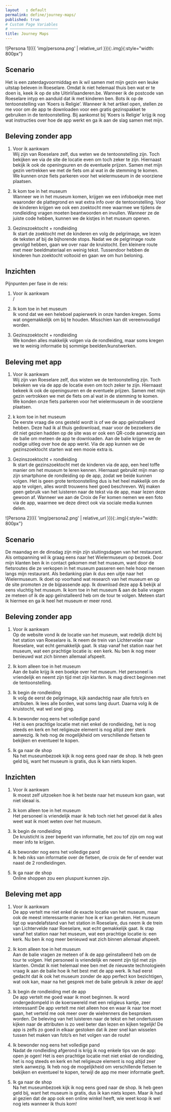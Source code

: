 ```yaml
---
layout   : default
permalink: define/journey-maps/
published: true
# Custom Page Variables
# ─────────────────────
title: Journey Maps
---
```

![Persona 1]({{ 'img/persona.png' | relative_url }}){:.img}{:style="width: 800px"}

## Scenario
Het is een zaterdagvoormiddag en ik wil samen met mijn gezin een leuke uitstap beleven in Roeselare. Omdat ik niet helemaal thuis ben wat er te doen is, keek ik op de site UitinVlaanderen.be. Wanneer ik de postcode van Roeselare intyp en aanduid dat ik met kinderen ben. Bots ik op de tentoonstelling van ‘Koers is Religie’. Wanneer ik het artikel open,  stellen ze me voor om de app te downloaden voor een gratis gezinspakket te gebruiken in de tentoonstelling. Bij aankomst bij ‘Koers is Religie’ krijg ik nog wat instructies over hoe de app werkt en ga ik aan de slag samen met mijn. 

## Beleving zonder app
1. Voor ik aankwam  
Wij zijn van Roeselare zelf, dus weten we de tentoonstelling zijn. Toch bekijken we via de site  de locatie even om toch zeker te zijn. Hiernaast bekijk ik ook de openingsuren en de eventuele prijzen. Samen met mijn gezin vertrekken we met de fiets om al wat in de stemming te komen. We kunnen onze fiets parkeren voor het wielermuseum in de voorziene plaatsen.

2. Ik kom toe in het museum  
Wanneer we in het museum komen, krijgen we een infoboekje mee met waaronder de plattegrond en wat extra info over de tentoonstelling. Voor de kinderen krijgen we ook een zoektocht mee waarmee we tijdens de rondleiding vragen moeten beantwoorden en invullen. Wanneer ze de juiste code hebben, kunnen we de kistjes in het museum openen. 

3. Gezinszoektocht + rondleiding  
Ik start de zoektocht met de kinderen en volg de pelgrimage, we lezen de teksten af bij de bijhorende stops. Nadat we de pelgrimage route gevolgd hebben, gaan we over naar de kruistocht. Een kleinere route met meer beeldmateriaal en weinig tekst. Tussendoor hebben de kinderen hun zoektocht voltooid en gaan we om hun beloning. 

## Inzichten
Pijnpunten per fase in de reis:
1. Voor ik aankwam  
/

2. Ik kom toe in het museum  
Ik vond dat we een heleboel papierwerk in onze handen kregen. Soms wat ongemakkelijk om bij te houden. Misschien kan dit vereenvoudigd worden.

3. Gezinszoektocht + rondleiding  
We konden alles makkelijk volgen via de rondleiding, maar soms kregen we te weinig informatie bij sommige beelden/kunstwerken.

## Beleving met app	
1. Voor ik aankwam  
Wij zijn van Roeselare zelf, dus wisten we de tentoonstelling zijn. Toch bekeken we via de app de locatie even om toch zeker te zijn. Hiernaast bekeek ik ook de openingsuren en de eventuele prijzen. Samen met mijn gezin vertrokken we met de fiets om al wat in de stemming te komen. We konden onze fiets parkeren voor het wielermuseum in de voorziene plaatsen.

2. k kom toe in het museum  
De eerste vraag die ons gesteld wordt is of we de app geïnstalleerd hebben. Deze had ik al thuis gedownload, maar voor de bezoekers die dit niet gezien hadden op de site was er ook een QR-code aanwezig aan de balie om meteen de app te downloaden. Aan de balie krijgen we de nodige uitleg over hoe de app werkt.  Via de app kunnen we de gezinszoektocht starten wat een mooie extra is.

3. Gezinszoektocht + rondleiding  
Ik start de gezinszoektocht met de kinderen via de app, een heel toffe manier om het museum te leren kennen. Hiernaast gebruikt mijn man op zijn smartphone de rondleiding op de app, zodat we beide kunnen volgen. Het is geen grote tentoonstelling dus is het heel makkelijk om de app te volgen, alles wordt trouwens heel goed beschreven. Wij maken geen gebruik van het luisteren naar de tekst via de app, maar lezen deze gewoon af.  Wanneer we aan de Croix de Fer komen nemen we een foto via de app, waarmee we deze direct ook via sociale media kunnen delen.

![Persona 2]({{ 'img/persona2.png' | relative_url }}){:.img}{:style="width: 800px"}

## Scenario
De maandag en de dinsdag zijn mijn zijn sluitingsdagen van het restaurant. Als ontspanning wil ik graag eens naar het Wielermuseum op bezoek. Door mijn klanten ben ik in contact gekomen met het museum, want door de fietsroutes die ze verkopen in het museum passeren een hele hoop mensen langs mijn restaurant. Als bedanking plan ik dus een uitje naar het Wielermuseum. Ik doet op voorhand wat research van het museum en op de site promoten ze de bijpassende app. Ik download deze app & bekijk al eens vluchtig het museum. Ik kom toe in het museum & aan de balie vragen ze meteen of ik de app geïnstalleerd heb om de tour te volgen. Meteen start ik hiermee en ga ik heel het museum er meer rond.

## Beleving zonder app
1. Voor ik aankwam  
Op de website vond ik de locatie van het museum, wat redelijk dicht bij het station van Roeselare is. Ik neem de trein van Lichtervelde naar Roeselare, wat echt gemakkelijk gaat. Ik stap vanaf het station naar het museum, wat een prachtige locatie is: een kerk. Nu ben ik nog meer benieuwd wat zich binnen allemaal afspeelt.

2. Ik kom alleen toe in het museum  
Aan de balie krijg ik een boekje over het museum. Het personeel is vriendelijk en neemt zijn tijd met zijn klanten. Ik mag direct beginnen met de tentoonstelling.

3. Ik begin de rondleiding  
Ik volg de eerst de pelgrimage, kijk aandachtig naar alle foto’s en attributen. Ik lees alle borden, wat soms lang duurt. Daarna volg ik de kruistocht, wat wel snel ging.

4. Ik bewonder nog eens het volledige pand  
Het is een prachtige locatie met niet enkel de rondleiding, het is nog steeds en kerk en het religieuze element is nog altijd zeer sterk aanwezig. Ik heb nog de mogelijkheid om verschillende fietsen te bekijken en eventueel te kopen.

5. Ik ga naar de shop  
Na het museumbezoek kijk ik nog eens goed naar de shop. Ik heb geen geld bij, want het museum is gratis, dus ik kan niets kopen.

## Inzichten

1. Voor ik aankwam  
Ik moest zelf uitzoeken hoe ik het beste naar het museum kon gaan, wat niet ideaal is.

2. Ik kom alleen toe in het museum  
Het personeel is vriendelijk maar ik heb toch niet het gevoel dat ik alles weet wat ik moet weten over het museum.

3. Ik begin de rondleiding  
De kruisticht is zeer beperkt van informatie, het zou tof zijn om nog wat meer info te krijgen.

4. Ik bewonder nog eens het volledige pand  
Ik heb niks van informatie over de fietsen, de croix de fer of eender wat naast de 2 rondleidingen.

5. Ik ga naar de shop  
Online shoppen zou een pluspunt kunnen zijn.

## Beleving met app
1. Voor ik aankwam  
De app vertelt me niet enkel de exacte locatie van het museum, maar ook de meest interessante manier hoe ik er kan geraken. Het museum ligt op wandelafstand van het station in Roeselare, dus neem ik de trein van Lichtervelde naar Roeselare, wat echt gemakkelijk gaat. Ik stap vanaf het station naar het museum, wat een prachtige locatie is: een kerk. Nu ben ik nog meer benieuwd wat zich binnen allemaal afspeelt.

2. Ik kom alleen toe in het museum  
Aan de balie vragen ze meteen of ik de app geïnstalleerd heb om de tour te volgen. Het personeel is vriendelijk en neemt zijn tijd met zijn klanten. Omdat ik niet helemaal mee ben met de nieuwste technologieën vraag ik aan de balie hoe ik het best met de app werk. Ik had eerst gedacht dat ik ook het museum zonder de app perfect kon bezichtigen, wat ook kan, maar na het gesprek met de balie gebruik ik zeker de app!

3. Ik begin de rondleiding met de app  
De app vertelt me goed waar ik moet beginnen. Ik word ondergedompeld in de koerswereld met een religieus kantje, zeer interessant! De app vertelt me niet alleen hoe en waar ik naar toe moet gaan, het verteld me ook meer over de wielrenners die besproken worden. De beleving van het luisteren naar de tekst en het ondertussen kijken naar de attributen is zo veel beter dan lezen en kijken tegelijk! De app is zelfs zo goed in elkaar gestoken dat ik zeer snel kan wisselen tussen het maken van foto’s en het volgen van de route!

4. Ik bewonder nog eens het volledige pand  
Nadat de rondleiding afgerond is krijg ik nog enkele tips van de app: open je ogen! Het is een prachtige locatie met niet enkel de rondleiding, het is nog steeds en kerk en het religieuze element is nog altijd zeer sterk aanwezig. Ik heb nog de mogelijkheid om verschillende fietsen te bekijken en eventueel te kopen, terwijl de app me meer informatie geeft.

5. Ik ga naar de shop  
Na het museumbezoek kijk ik nog eens goed naar de shop. Ik heb geen geld bij, want het museum is gratis, dus ik kan niets kopen. Maar ik had al gezien dat de app ook een online winkel heeft, wie weet koop ik wel nog iets wanneer ik thuis kom!